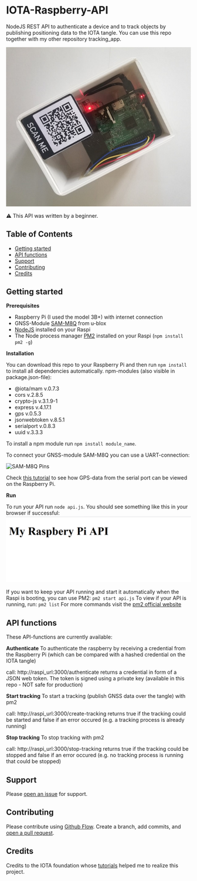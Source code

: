 # IOTA-Raspberry-API
NodeJS REST API to authenticate a device and to track objects by publishing positioning data to the IOTA tangle.
You can use this repo together with my other repository tracking_app. 

![Tracking box](https://github.com/flooji/IOTA-Raspberry-API/blob/master/trackingbox.jpg)

:warning: This API was written by a beginner. 

## Table of Contents

- [Getting started](#getting-started)
- [API functions](#api-functions)
- [Support](#support)
- [Contributing](#contributing)
- [Credits](#credits)

## Getting started

**Prerequisites**

- Raspberry Pi (I used the model 3B+) with internet connection
- GNSS-Module [SAM-M8Q](https://www.u-blox.com/en/product/sam-m8q-module) from u-blox
- [NodeJS](https://nodejs.org/en/) installed on your Raspi
- The Node process manager [PM2](https://pm2.keymetrics.io/) installed on your Raspi (```npm install pm2 -g```)

**Installation**

You can download this repo to your Raspberry Pi and then run ```npm install``` to install all dependencies automatically. 
npm-modules (also visible in package.json-file):
- @iota/mam v.0.7.3
- cors v.2.8.5
- crypto-js v.3.1.9-1
- express v.4.17.1
- gps v.0.5.3
- jsonwebtoken v.8.5.1
- serialport v.0.8.3
- uuid v.3.3.3

To install a npm module run ```npm install module_name```.

To connect your GNSS-module SAM-M8Q you can use a UART-connection:

![SAM-M8Q Pins](https://cdn.getfpv.com/media/catalog/product/cache/1/image/9df78eab33525d08d6e5fb8d27136e95/g/p/gps-sam-m8q-2-2jpg.jpg)

Check [this tutorial](https://medium.com/@DefCon_007/using-a-gps-module-neo-7m-with-raspberry-pi-3-45100bc0bb41) to see how GPS-data from the serial port can be viewed on the Raspberry Pi.

**Run**

To run your API run ```node api.js```. You should see something like this in your browser if successful:
![API running in browser](https://github.com/flooji/IOTA-Raspberry-API/blob/master/api.PNG)

If you want to keep your API running and start it automatically when the Raspi is booting, you can use PM2: ```pm2 start api.js```
To view if your API is running, run: ```pm2 list```
For more commands visit the [pm2 official website](https://pm2.keymetrics.io/) 

## API functions

These API-functions are currently available:

**Authenticate**
To authenticate the raspberry by receiving a credential from the Raspberry Pi (which can be compared with a hashed credential on the IOTA tangle)

call: http://raspi_url:3000/authenticate
returns a credential in form of a JSON web token. The token is signed using a private key (available in this repo - NOT safe for production)

**Start tracking**
To start a tracking (publish GNSS data over the tangle) with pm2

call: http://raspi_url:3000/create-tracking
returns true if the tracking could be started and false if an error occured (e.g. a tracking process is already running)

**Stop tracking**
To stop tracking with pm2 

call: http://raspi_url:3000/stop-tracking
returns true if the tracking could be stopped and false if an error occured (e.g. no tracking process is running that could be stopped)

## Support

Please [open an issue](https://github.com/flooji/IOTA-Raspberry-API/issues/new) for support.

## Contributing

Please contribute using [Github Flow](https://guides.github.com/introduction/flow/). Create a branch, add commits, and [open a pull request](https://github.com/flooji/IOTA-Raspberry-API/compare/).

## Credits

Credits to the IOTA foundation whose [tutorials](https://docs.iota.org/docs/client-libraries/0.1/mam/js/create-restricted-channel) helped me to realize this project.
